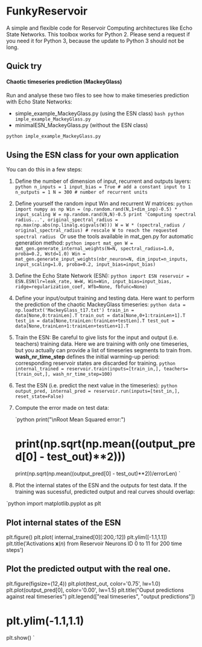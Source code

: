 # FunkyReservoir
A simple and flexible code for Reservoir Computing architectures like Echo State Networks.
This toolbox works for Python 2. Please send a request if you need it for Python 3, because the update to Python 3 should not be long.

## Quick try
#### Chaotic timeseries prediction (MackeyGlass)
Run and analyse these two files to see how to make timeseries prediction with Echo State Networks:
- simple_example_MackeyGlass.py (using the ESN class)
    `bash
    python imple_example_MackeyGlass.py
    `
- minimalESN_MackeyGlass.py (without the ESN class)
```bash
python imple_example_MackeyGlass.py
```

## Using the ESN class for your own application
You can do this in a few steps:
1. Define the number of dimension of input, recurrent and outputs layers:
    `python
    n_inputs = 1
    input_bias = True # add a constant input to 1
    n_outputs = 1
    N = 300 # number of recurrent units
    `

2. Define yourself the random input Win and recurrent W matrices:
    `python
    import numpy as np
    Win = (np.random.rand(N,1+dim_inp)-0.5) * input_scaling
    W = np.random.rand(N,N)-0.5
    print 'Computing spectral radius...',
    original_spectral_radius = np.max(np.abs(np.linalg.eigvals(W)))
    W = W * (spectral_radius / original_spectral_radius) # rescale W to reach the requested spectral radius
    `
Or use the tools available in mat_gen.py for automatic generation method:
    `python
    import mat_gen
    W = mat_gen.generate_internal_weights(N=N, spectral_radius=1.0, proba=0.2, Wstd=1.0)
    Win = mat_gen.generate_input_weights(nbr_neuron=N, dim_input=n_inputs, input_scaling=1.0, proba=0.2, input_bias=input_bias)
    `

3. Define the Echo State Network (ESN):
     `python
     import ESN
     reservoir = ESN.ESN(lr=leak_rate, W=W, Win=Win, input_bias=input_bias, ridge=regularization_coef, Wfb=None, fbfunc=None)
     `

4. Define your input/output training and testing data. Here want to perform the prediction of the chaotic MackeyGlass timeseries:
    `python
    data = np.loadtxt('MackeyGlass_t17.txt')
    train_in = data[None,0:trainLen].T
    train_out = data[None,0+1:trainLen+1].T
    test_in = data[None,trainLen:trainLen+testLen].T
    test_out = data[None,trainLen+1:trainLen+testLen+1].T
    `

5. Train the ESN:
Be careful to give lists for the input and output (i.e. teachers) training data. Here we are training with only one timeseries, but you actually can provide a list of timeseries segments to train from.
**wash_nr_time_step** defines the initial warming-up period: corresponding reservoir states are discarded for training.
    `python
    internal_trained = reservoir.train(inputs=[train_in,], teachers=[train_out,], wash_nr_time_step=100)
    `

6. Test the ESN (i.e. predict the next value in the timeseries):
    `python
    output_pred, internal_pred = reservoir.run(inputs=[test_in,], reset_state=False)
    `

7. Compute the error made on test data:

    `python
    print("\nRoot Mean Squared error:")
    # print(np.sqrt(np.mean((output_pred[0] - test_out)**2)))
    print(np.sqrt(np.mean((output_pred[0] - test_out)**2))/errorLen)
    `

8. Plot the internal states of the ESN and the outputs for test data. If the training was sucessful, predicted output and real curves should overlap:

  `python
  import matplotlib.pyplot as plt
  ## Plot internal states of the ESN
  plt.figure()
  plt.plot( internal_trained[0][:200,:12])
  plt.ylim([-1.1,1.1])
  plt.title('Activations $\mathbf{x}(n)$ from Reservoir Neurons ID 0 to 11 for 200 time steps')

  ## Plot the predicted output with the real one.
  plt.figure(figsize=(12,4))
  plt.plot(test_out,  color='0.75', lw=1.0)
  plt.plot(output_pred[0], color='0.00', lw=1.5)
  plt.title("Ouput predictions against real timeseries")
  plt.legend(["real timeseries", "output predictions"])
  # plt.ylim(-1.1,1.1)
  plt.show()
  `

